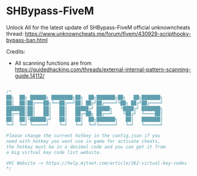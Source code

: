 # SHBypass-FiveM
Unlock All for the latest update of SHBypass-FiveM official unknowncheats thread: https://www.unknowncheats.me/forum/fivem/430929-scripthookv-bypass-ban.html

Credits:
* All scanning functions are from https://guidedhacking.com/threads/external-internal-pattern-scanning-guide.14112/

```c++

/*
██╗  ██╗ ██████╗ ████████╗██╗  ██╗███████╗██╗   ██╗███████╗
██║  ██║██╔═══██╗╚══██╔══╝██║ ██╔╝██╔════╝╚██╗ ██╔╝██╔════╝
███████║██║   ██║   ██║   █████╔╝ █████╗   ╚████╔╝ ███████╗
██╔══██║██║   ██║   ██║   ██╔═██╗ ██╔══╝    ╚██╔╝  ╚════██║
██║  ██║╚██████╔╝   ██║   ██║  ██╗███████╗   ██║   ███████║
╚═╝  ╚═╝ ╚═════╝    ╚═╝   ╚═╝  ╚═╝╚══════╝   ╚═╝   ╚══════╝

Please change the current hotkey in the config.json if you 
need with hotkey you want use in game for activate cheats, 
the hotkey must be in a decimal code and you can get it from 
a big virtual key code list website.

VKC Website -> https://help.mjtnet.com/article/262-virtual-key-codes
*/
```
